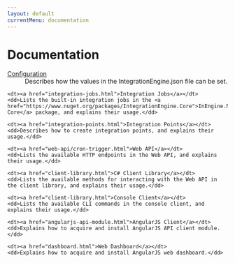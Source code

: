 ```yaml
---
layout: default
currentMenu: documentation
---
```


# Documentation

<dl>
    <dt><a href="configuration.html">Configuration</a></dt>
    <dd>Describes how the values in the IntegrationEngine.json file can be set.</dd>
    
    <dt><a href="integration-jobs.html">Integration Jobs</a></dt>
    <dd>Lists the built-in integration jobs in the <a href="https://www.nuget.org/packages/IntegrationEngine.Core">InEngine.NET Core</a> package, and explains their usage.</dd>

    <dt><a href="integration-points.html">Integration Points</a></dt>
    <dd>Describes how to create integration points, and explains their usage.</dd>

    <dt><a href="web-api/cron-trigger.html">Web API</a></dt>
    <dd>Lists the available HTTP endpoints in the Web API, and explains their usage.</dd>
    
    <dt><a href="client-library.html">C# Client Library</a></dt>
    <dd>Lists the available methods for interacting with the Web API in the client library, and explains their usage.</dd>
    
    <dt><a href="client-library.html">Console Client</a></dt>
    <dd>Lists the available CLI commands in the console client, and explains their usage.</dd>
    
    <dt><a href="angularjs-api-module.html">AngularJS Client</a></dt>
    <dd>Explains how to acquire and install AngularJS API client module.</dd>
    
    <dt><a href="dashboard.html">Web Dashboard</a></dt>
    <dd>Explains how to acquire and install AngularJS web dashboard.</dd>
</dl>


